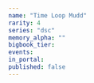 ```yaml
---
name: "Time Loop Mudd"
rarity: 4
series: "dsc"
memory_alpha: ""
bigbook_tier:
events:
in_portal:
published: false
---
```

